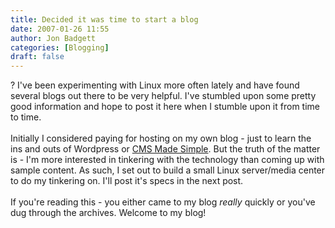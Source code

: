 ```yaml
---
title: Decided it was time to start a blog
date: 2007-01-26 11:55
author: Jon Badgett
categories: [Blogging]
draft: false
---
```

? I've been experimenting with Linux more often lately and have found several blogs out there to be very helpful.  I've stumbled upon some pretty good information and hope to post it here when I stumble upon it from time to time.<br /><br />Initially I considered  paying for hosting on my own blog - just to learn the ins and outs of Wordpress or <a href="http://www.cmsmadesimple.org/">CMS Made Simple</a>. But the truth of the matter is - I'm more interested in tinkering with the technology than coming up with sample content. As such, I set out to build a small Linux server/media center to do my tinkering on.  I'll post it's specs in the next post.<br /><br />If you're reading this - you either came to my blog <span style="font-style
: italic;">really</span> quickly or you've dug through the archives. Welcome to my blog!
